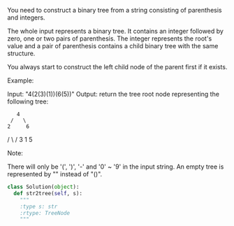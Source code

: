 You need to construct a binary tree from a string consisting of parenthesis and integers. 

The whole input represents a binary tree. It contains an integer followed by zero, one or two pairs of parenthesis. The integer represents the root's value and a pair of parenthesis contains a child binary tree with the same structure. 

You always start to construct the left child node of the parent first if it exists.

Example:

Input: "4(2(3)(1))(6(5))"
Output: return the tree root node representing the following tree:

       4
     /   \
    2     6
   / \   / 
  3   1 5   



Note:

There will only be '(',  ')',  '-' and  '0' ~ '9' in the input string.
An empty tree is represented by "" instead of "()".




```python
class Solution(object):
  def str2tree(self, s):
    """
    :type s: str
    :rtype: TreeNode
    """
```

